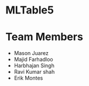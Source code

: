 # MLTable5



# Team Members
- Mason Juarez
- Majid Farhadloo
- Harbhajan Singh
- Ravi Kumar shah
- Erik Montes

